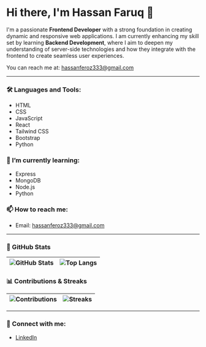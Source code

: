 # Hi there, I'm Hassan Faruq 👋

I'm a passionate **Frontend Developer** with a strong foundation in creating dynamic and responsive web applications. I am currently enhancing my skill set by learning **Backend Development**, where I aim to deepen my understanding of server-side technologies and how they integrate with the frontend to create seamless user experiences.

You can reach me at: [hassanferoz333@gmail.com](mailto:hassanferoz333@gmail.com)

---

### 🛠️ Languages and Tools:
- HTML
- CSS
- JavaScript
- React
- Tailwind CSS
- Bootstrap
- Python

### 🌱 I’m currently learning:
- Express
- MongoDB
- Node.js
- Python

### 📫 How to reach me:
- Email: [hassanferoz333@gmail.com](mailto:hassanferoz333@gmail.com)

---

### 🌟 GitHub Stats

| ![GitHub Stats](https://github-readme-stats.vercel.app/api?username=Faruq-Feroz&show_icons=true&hide_title=true) | ![Top Langs](https://github-readme-stats.vercel.app/api/top-langs/?username=Faruq-Feroz&layout=compact) |
|:--:|:--:|

### 📊 Contributions & Streaks

| ![Contributions](https://github-readme-streak-stats.herokuapp.com/?user=Faruq-Feroz&theme=dark) | ![Streaks](https://github-readme-streak-stats.herokuapp.com/api?user=Faruq-Feroz&theme=dark&hide_border=true) |
|:--:|:--:|

---

### 🔗 Connect with me:
- [LinkedIn](https://www.linkedin.com/in/hassan-faruq-4a2858311/)
